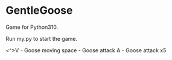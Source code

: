 # GentleGoose

Game for Python310.

Run my.py to start the game.

<^>V - Goose moving
space - Goose attack
A - Goose attack x5
